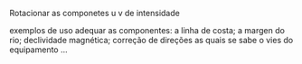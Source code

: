 
Rotacionar as componetes u v de intensidade

exemplos de uso adequar as componentes: 
    a linha de costa;
    a margen do rio;
    declividade magnética;
    correção de direções as quais se sabe o vies do equipamento
    ...
    
    
    